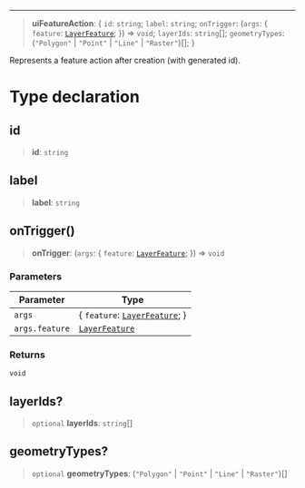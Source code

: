***

> **uiFeatureAction**: \{ `id`: `string`; `label`: `string`; `onTrigger`: (`args`: \{ `feature`: [`LayerFeature`](../Layers/LayerFeature.md); }) => `void`; `layerIds`: `string`\[]; `geometryTypes`: (`"Polygon"` | `"Point"` | `"Line"` | `"Raster"`)\[]; }

Represents a feature action after creation (with generated id).

# Type declaration

## id

> **id**: `string`

## label

> **label**: `string`

## onTrigger()

> **onTrigger**: (`args`: \{ `feature`: [`LayerFeature`](../Layers/LayerFeature.md); }) => `void`

### Parameters

| Parameter      | Type                                                         |
| -------------- | ------------------------------------------------------------ |
| `args`         | \{ `feature`: [`LayerFeature`](../Layers/LayerFeature.md); } |
| `args.feature` | [`LayerFeature`](../Layers/LayerFeature.md)                  |

### Returns

`void`

## layerIds?

> `optional` **layerIds**: `string`\[]

## geometryTypes?

> `optional` **geometryTypes**: (`"Polygon"` | `"Point"` | `"Line"` | `"Raster"`)\[]

